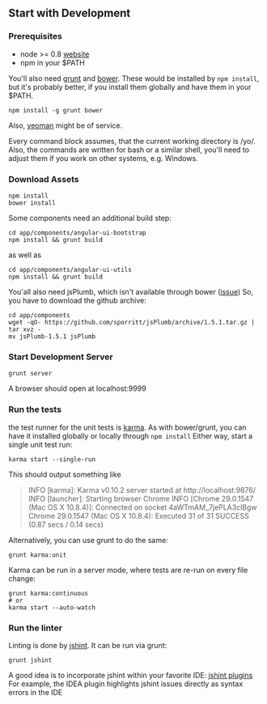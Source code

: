 ## Start with Development ##

### Prerequisites ###

- node >= 0.8 [website](http://nodejs.org)
- npm in your $PATH

You'll also need [grunt](http://gruntjs.com/) and [bower](http://bower.io/).
These would be installed by `npm install`, but it's probably better,
if you install them globally and have them in your $PATH.

    npm install -g grunt bower

Also, [yeoman](http://yeoman.io/) might be of service.

Every command block assumes, that the current working directory is /yo/.
Also, the commands are written for bash or a similar shell, you'll need
to adjust them if you work on other systems, e.g. Windows.


### Download Assets ###

    npm install
    bower install

Some components need an additional build step:

    cd app/components/angular-ui-bootstrap
    npm install && grunt build

as well as

    cd app/components/angular-ui-utils
    npm install && grunt build

You'all also need jsPlumb, which isn't available through bower ([issue](https://github.com/sporritt/jsPlumb/issues/53))
So, you have to download the github archive:

    cd app/components
    wget -qO- https://github.com/sporritt/jsPlumb/archive/1.5.1.tar.gz | tar xvz -
    mv jsPlumb-1.5.1 jsPlumb


### Start Development Server ###

    grunt server

A browser should open at localhost:9999


### Run the tests ###

the test runner for the unit tests is [karma](http://karma-runner.github.io/).
As with bower/grunt, you can have it installed globally or locally through `npm install`
Either way, start a single unit test run:

    karma start --single-run

This should output something like

> INFO [karma]: Karma v0.10.2 server started at http://localhost:9876/
> INFO [launcher]: Starting browser Chrome
> INFO [Chrome 29.0.1547 (Mac OS X 10.8.4)]: Connected on socket 4aWTmAM_7jePLA3clBgw
> Chrome 29.0.1547 (Mac OS X 10.8.4): Executed 31 of 31 SUCCESS (0.87 secs / 0.14 secs)

Alternatively, you can use grunt to do the same:

    grunt karma:unit

Karma can be run in a server mode, where tests are re-run on every file change:

    grunt karma:continuous
    # or
    karma start --auto-watch


### Run the linter ###

Linting is done by [jshint](http://jshint.com/). It can be run via grunt:

    grunt jshint

A good idea is to incorporate jshint within your favorite IDE: [jshint plugins](http://jshint.com/install/#plugins)
For example, the IDEA plugin highlights jshint issues directly as syntax errors in the IDE

